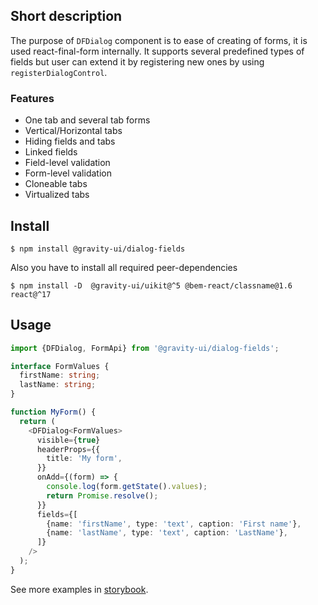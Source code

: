 ## Short description

The purpose of `DFDialog` component is to ease of creating of forms, it is used react-final-form internally.
It supports several predefined types of fields but user can extend it by registering new ones by using `registerDialogControl`.

### Features

- One tab and several tab forms
- Vertical/Horizontal tabs
- Hiding fields and tabs
- Linked fields
- Field-level validation
- Form-level validation
- Cloneable tabs
- Virtualized tabs

## Install

```
$ npm install @gravity-ui/dialog-fields
```

Also you have to install all required peer-dependencies

```
$ npm install -D  @gravity-ui/uikit@^5 @bem-react/classname@1.6 react@^17
```

## Usage

```ts
import {DFDialog, FormApi} from '@gravity-ui/dialog-fields';

interface FormValues {
  firstName: string;
  lastName: string;
}

function MyForm() {
  return (
    <DFDialog<FormValues>
      visible={true}
      headerProps={{
        title: 'My form',
      }}
      onAdd={(form) => {
        console.log(form.getState().values);
        return Promise.resolve();
      }}
      fields={[
        {name: 'firstName', type: 'text', caption: 'First name'},
        {name: 'lastName', type: 'text', caption: 'LastName'},
      ]}
    />
  );
}
```

See more examples in [storybook](https://preview.yandexcloud.dev/dialog-fields).

